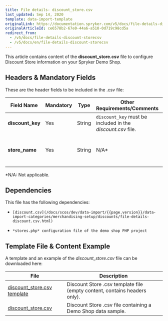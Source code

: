 ```yaml
---
title: File details- discount_store.csv
last_updated: Sep 14, 2020
template: data-import-template
originalLink: https://documentation.spryker.com/v5/docs/file-details-discount-storecsv
originalArticleId: ce6578b2-67e0-44a6-a510-0d719c98cd5a
redirect_from:
  - /v5/docs/file-details-discount-storecsv
  - /v5/docs/en/file-details-discount-storecsv
---
```


This article contains content of the **discount_store.csv** file to configure Discount Store information on your Spryker Demo Shop.

## Headers & Mandatory Fields 
These are the header fields to be included in the .csv file:

| Field Name | Mandatory | Type | Other Requirements/Comments | Description |
| --- | --- | --- | --- | --- |
| **discount_key** | Yes | String |`discount_key` must be included in the *discount.csv* file. |  |
| **store_name** | Yes | String |N/A* | Name of the store to which the discount applies. |
*N/A: Not applicable.

## Dependencies

This file has the following dependencies:
*     [discount.csv](/docs/scos/dev/data-import/{{page.version}}/data-import-categories/merchandising-setup/discounts/file-details-discount.csv.html)
*     *stores.php* configuration file of the demo shop PHP project

## Template File & Content Example
A template and an example of the *discount_store.csv*  file can be downloaded here:

| File | Description |
| --- | --- |
| [discount_store.csv template](https://spryker.s3.eu-central-1.amazonaws.com/docs/Developer+Guide/Back-End/Data+Manipulation/Data+Ingestion/Data+Import/Data+Import+Categories/Merchandising+Setup/Discounts/Template+discount_store.csv) | Discount Store .csv template file (empty content, contains headers only). |
| [discount_store.csv](https://spryker.s3.eu-central-1.amazonaws.com/docs/Developer+Guide/Back-End/Data+Manipulation/Data+Ingestion/Data+Import/Data+Import+Categories/Merchandising+Setup/Discounts/discount_store.csv) | Discount Store .csv file containing a Demo Shop data sample. |
